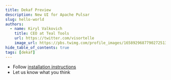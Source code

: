 ```yaml
---
title: Dekaf Preview
description: New UI for Apache Pulsar
slug: hello-world
authors:
  - name: Kiryl Valkovich
    title: CEO at Teal Tools
    url: https://twitter.com/visortelle
    image_url: https://pbs.twimg.com/profile_images/1658929687790272513/jAMuGSL3_400x400.jpg
hide_table_of_contents: true
tags: [dekaf]
---
```


- Follow [installation instructions](https://github.com/tealtools/dekaf)
- Let us know what you think

